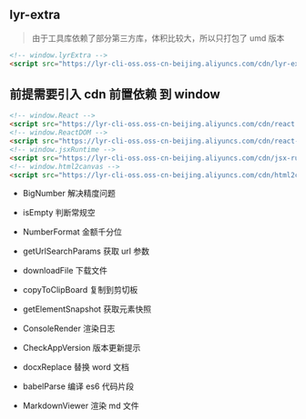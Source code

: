 ## lyr-extra

> 由于工具库依赖了部分第三方库，体积比较大，所以只打包了 umd 版本

```html
<!-- window.lyrExtra -->
<script src="https://lyr-cli-oss.oss-cn-beijing.aliyuncs.com/cdn/lyr-extra.min.js"></script>
```

## 前提需要引入 cdn 前置依赖 到 window

```html
<!-- window.React -->
<script src="https://lyr-cli-oss.oss-cn-beijing.aliyuncs.com/cdn/react.production.min.js"></script>
<!-- window.ReactDOM -->
<script src="https://lyr-cli-oss.oss-cn-beijing.aliyuncs.com/cdn/react-dom.production.min.js"></script>
<!-- window.jsxRuntime -->
<script src="https://lyr-cli-oss.oss-cn-beijing.aliyuncs.com/cdn/jsx-runtime.polyfill.js"></script>
<!-- window.html2canvas -->
<script src="https://lyr-cli-oss.oss-cn-beijing.aliyuncs.com/cdn/html2canvas.min.js"></script>
```

- BigNumber 解决精度问题

- isEmpty 判断常规空

- NumberFormat 金额千分位

- getUrlSearchParams 获取 url 参数

- downloadFile 下载文件

- copyToClipBoard 复制到剪切板

- getElementSnapshot 获取元素快照

- ConsoleRender 渲染日志

- CheckAppVersion 版本更新提示

- docxReplace 替换 word 文档

- babelParse 编译 es6 代码片段

- MarkdownViewer 渲染 md 文件
